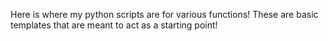 Here is where my python scripts are for various functions! These are basic templates that are meant to act as a starting point!
